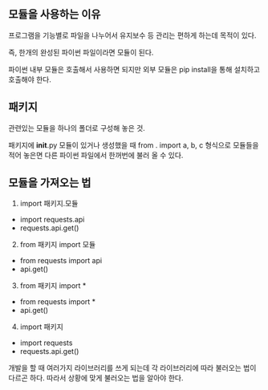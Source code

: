 ## 모듈을 사용하는 이유
프로그램을 기능별로 파일을 나누어서 유지보수 등 관리는 편하게 하는데 목적이 있다.

즉, 한개의 완성된 파이썬 파일이라면 모듈이 된다.

파이썬 내부 모듈은 호출해서 사용하면 되지만 외부 모듈은 pip install을 통해 설치하고 호출해야 한다.

## 패키지
관련있는 모듈을 하나의 폴더로 구성해 놓은 것.

패키지에 __init__.py 모듈이 있거나 생성했을 때 from . import a, b, c 형식으로 모듈들을 적어 놓은면 다른 파이썬 파일에서 한꺼번에 불러 올 수 있다.

## 모듈을 가져오는 법
1. import 패키지.모듈
* import requests.api
* requests.api.get()


2. from 패키지 import 모듈
* from requests import api
* api.get()


3. from 패키지 import *
* from requests import *
* api.get()


4. import 패키지
* import requests
* requests.api.get()

개발을 할 때 여러가지 라이브러리를 쓰게 되는데 각 라이브러리에 따라 불러오는 법이 다르곤 하다. 
따라서 상황에 맞게 불러오는 법을 알아야 한다.
